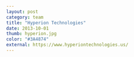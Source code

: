 ```yaml
---
layout: post
category: team
title: "Hyperion Technologies"
date: 2013-10-01
thumb: hyperion.jpg
color: "#3A4874"
external: https://www.hyperiontechnologies.us/
---
```



